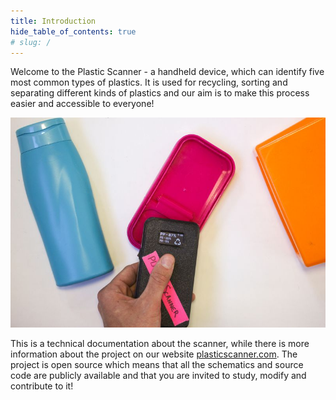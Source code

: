 ```yaml
---
title: Introduction
hide_table_of_contents: true
# slug: /
---
```


Welcome to the Plastic Scanner - a handheld device, which can identify five most common types of plastics. 
It is used for recycling, sorting and separating different kinds of plastics and our aim is to make this process
easier and accessible to everyone!

<!-- HTML used for centering the image. Empty lines within div prevent rendering as HTML, so keep them -->
<div style={{textAlign: 'center'}}>

  ![plastic scanner](/img/plasticscanner.jpg)

</div>

<!-- Maybe expand on plastic sorting and waste management here? Also mention which plastic polymer types we handle/there are? -->

This is a technical documentation about the scanner, while there is more information about the project on our website [plasticscanner.com](https://plasticscanner.com). The project is open source which means that all the schematics and source code are publicly available and that you are invited to study, modify and contribute to it!
